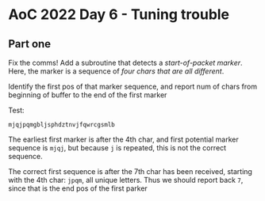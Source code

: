 # AoC 2022 Day 6 - Tuning trouble

## Part one 

Fix the comms! Add a subroutine that detects a *start-of-packet marker*. Here, the marker is a sequence of *four chars that are all different*.

Identify the first pos of that marker sequence, and report num of chars from beginning of buffer to the end of the first marker

Test:

```
mjqjpqmgbljsphdztnvjfqwrcgsmlb
```

The earliest first marker is after the 4th char, and first potential marker sequence is `mjqj`, but because `j` is repeated, this is not the correct sequence.

The correct first sequence is after the 7th char has been received, starting with the 4th char: `jpqm`, all unique letters. Thus we should report back `7`, since that is the end pos of the first parker

